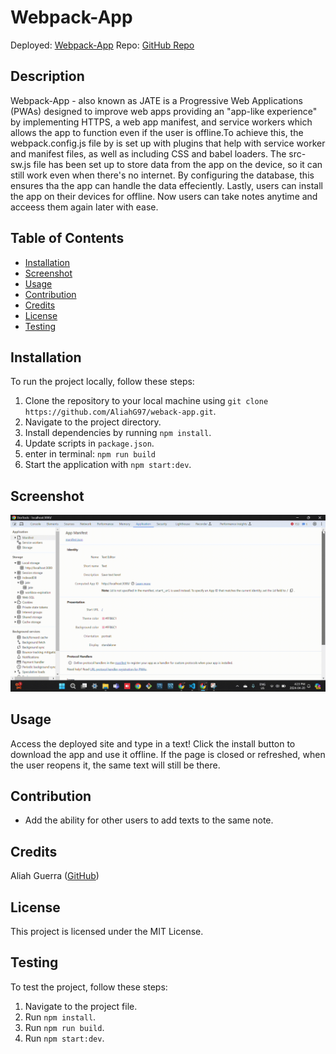 # Webpack-App
Deployed: [Webpack-App](https://rocky-dawn-12372-78ace6687a74.herokuapp.com/)
Repo: [GitHub Repo](https://github.com/AliahG97/webpack-app)

## Description
Webpack-App - also known as JATE is a Progressive Web Applications (PWAs) designed to improve web apps providing an "app-like experience" by implementing HTTPS, a web app manifest, and service workers which allows the app to function even if the user is offline.To  achieve this, the webpack.config.js file by is set up with plugins that help with service worker and manifest files, as well as including CSS and babel loaders. The src-sw.js file has been set up to store data from the app on the device, so it can still work even when there's no internet. By configuring the database, this ensures tha the app can handle the data effeciently. Lastly, users can install the app on their devices for offline. Now users can take notes anytime and acceess them again later with ease.

## Table of Contents
- [Installation](#installation)
- [Screenshot](#screenshot)
- [Usage](#usage)
- [Contribution](#contribution)
- [Credits](#credits)
- [License](#license)
- [Testing](#testing)

## Installation
To run the project locally, follow these steps:
1. Clone the repository to your local machine using `git clone https://github.com/AliahG97/weback-app.git`.
2. Navigate to the project directory.
3. Install dependencies by running `npm install`.
4. Update scripts in `package.json`.
5. enter in terminal: `npm run build`
5. Start the application with `npm start:dev`.

## Screenshot
![ReadMe Gen Screenshot](./client/images/webapp-screenshot.gif)


## Usage
 Access the deployed site and type in a text! Click the install button to download the app and use it offline. If the page is closed or refreshed, when the user reopens it, the same text will still be there.


## Contribution
- Add the ability for other users to add texts to the same note.

## Credits
Aliah Guerra ([GitHub](https://github.com/AliahG97))

## License
This project is licensed under the MIT License.

## Testing
To test the project, follow these steps:
1. Navigate to the project file.
2. Run `npm install`.
3. Run `npm run build`.
4. Run `npm start:dev`.
